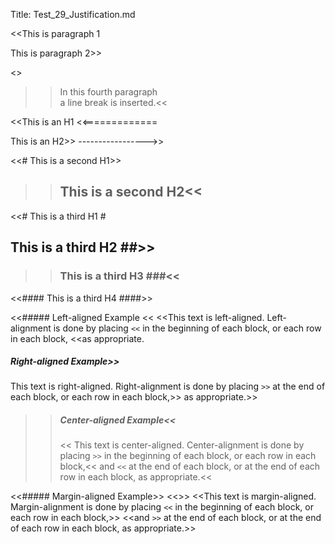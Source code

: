 ﻿Title: Test_29_Justification.md

<<This is paragraph 1

This is
paragraph 2>>

<<This is the third paragraph.>>

>>In this fourth paragraph  
a line break is inserted.<<

<<This is an H1
<<=============

This is an H2>>
----------------->>

<<# This is a second H1>>

>>## This is a second H2<<

<<# This is a third H1 #

## This is a third H2 ##>>

>>### This is a third H3 ###<<

<<#### This is a third H4 ####>>

<<##### Left-aligned Example
<<
<<This text is left-aligned. Left-alignment is done by placing `<<` in the beginning of each block, or each row in each block,
<<as appropriate.

##### Right-aligned Example>>
>>
This text is right-aligned. Right-alignment is done by placing `>>` at the end of each block, or each row in each block,>>
as appropriate.>>

>>##### Center-aligned Example<<
>><<
>>This text is center-aligned. Center-alignment is done by placing `>>` in the beginning of each block, or each row in each block,<<
>>and `<<` at the end of each block, or at the end of each row in each block, as appropriate.<<

<<##### Margin-aligned Example>>
<<>>
<<This text is margin-aligned. Margin-alignment is done by placing `<<` in the beginning of each block, or each row in each block,>>
<<and `>>` at the end of each block, or at the end of each row in each block, as appropriate.>>
